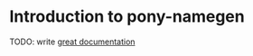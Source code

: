 # Introduction to pony-namegen

TODO: write [great documentation](http://jacobian.org/writing/what-to-write/)
